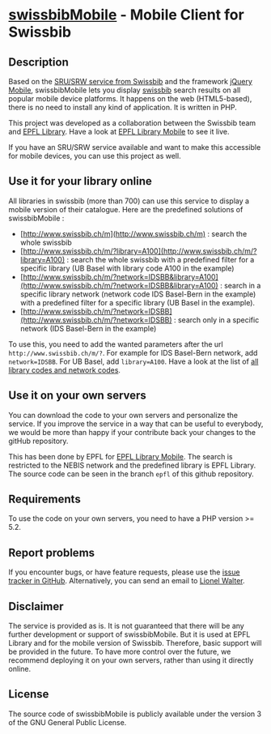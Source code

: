 [swissbibMobile](http://www.swissbib.ch/m) - Mobile Client for Swissbib
========================================================================================

Description
-----------

Based on the [SRU/SRW service from Swissbib](http://www.swissbib.org/wiki/index.php?title=SRU) and the framework [jQuery Mobile](http://jquerymobile.com/), swissbibMobile lets you display [swissbib](http://www.swissbib.ch) search results on all popular mobile device platforms. It happens on the web (HTML5-based), there is no need to install any kind of application. It is written in PHP.

This project was developed as a collaboration between the Swissbib team and [EPFL Library](http://library.epfl.ch). Have a look at [EPFL Library Mobile](http://library.epfl.ch/mobile) to see it live.

If you have an SRU/SRW service available and want to make this accessible for mobile devices, you can use this project as well.


Use it for your library online
------------------------------

All libraries in swissbib (more than 700) can use this service to display a mobile version of their catalogue. Here are the predefined solutions of swissbibMobile :

* [http://www.swissbib.ch/m](http://www.swissbib.ch/m) : search the whole swissbib
* [http://www.swissbib.ch/m/?library=A100](http://www.swissbib.ch/m/?library=A100) : search the whole swissbib with a predefined filter for a specific library (UB Basel with library code A100 in the example)
* [http://www.swissbib.ch/m/?network=IDSBB&library=A100](http://www.swissbib.ch/m/?network=IDSBB&library=A100) : search in a specific library network (network code IDS Basel-Bern in the example) with a predefined filter for a specific library (UB Basel in the example). 
* [http://www.swissbib.ch/m/?network=IDSBB](http://www.swissbib.ch/m/?network=IDSBB) : search only in a specific network (IDS Basel-Bern in the example)

To use this, you need to add the wanted parameters after the url `http://www.swissbib.ch/m/?`. For example for IDS Basel-Bern network, add `network=IDSBB`. For UB Basel, add `library=A100`. Have a look at the list of [all library codes and network codes](https://github.com/downloads/swissbib/swissbibMobile/library_codes.pdf).


Use it on your own servers
--------------------------

You can download the code to your own servers and personalize the service. If you improve the service in a way that can be useful to everybody, we would be more than happy if your contribute back your changes to the gitHub repository.

This has been done by EPFL for [EPFL Library Mobile](http://library.epfl.ch/mobile). The search is restricted to the NEBIS network and the predefined library is EPFL Library. The source code can be seen in the branch `epfl` of this github repository.


Requirements
------------

To use the code on your own servers, you need to have a PHP version >= 5.2.


Report problems
---------------

If you encounter bugs, or have feature requests, please use the [issue tracker in GitHub](https://github.com/liowalter/swissbibMobile/issues). Alternatively, you can send an email to [Lionel Walter](https://github.com/liowalter).


Disclaimer
----------

The service is provided as is. It is not guaranteed that there will be any further development or support of swissbibMobile. But it is used at EPFL Library and for the mobile version of Swissbib. Therefore, basic support will be provided in the future. To have more control over the future, we recommend deploying it on your own servers, rather than using it directly online.

License
-------

The source code of swissbibMobile is publicly available under the version 3 of the GNU General Public License.
